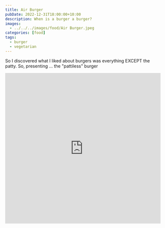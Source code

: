 ```yaml
---
title: Air Burger
pubDate: 2022-12-31T18:00:00+10:00
description: When is a burger a burger?
images:
  - ../../../images/food/Air Burger.jpeg
categories: [food]
tags:
  - burger
  - vegetarian
---
```


So I discovered what I liked about burgers was everything EXCEPT the patty. So, presenting ... the "pattiless" burger

<iframe src="https://www.facebook.com/plugins/post.php?href=https%3A%2F%2Fwww.facebook.com%2Fchris1.tham%2Fposts%2Fpfbid02F5ktr5gBAEbheDsFTyBJ7oTd66T4fiHz9zR5w1FWLnFqaH1hTnmKQCncGAiGY5cVl&show_text=true&width=500" width="500" height="486" style="border:none;overflow:hidden" scrolling="no" frameborder="0" allowfullscreen="true" allow="autoplay; clipboard-write; encrypted-media; picture-in-picture; web-share"></iframe>
